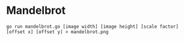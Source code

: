 # Mandelbrot

`go run mandelbrot.go [image width] [image height] [scale factor] [offset x] [offset y] > mandelbrot.png`
